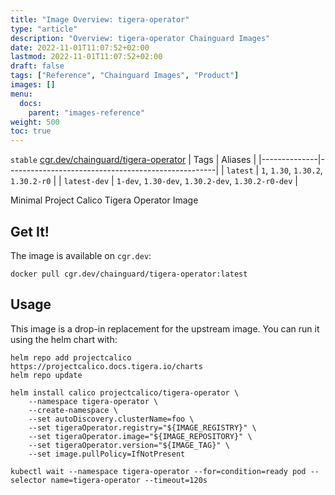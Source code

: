 ```yaml
---
title: "Image Overview: tigera-operator"
type: "article"
description: "Overview: tigera-operator Chainguard Images"
date: 2022-11-01T11:07:52+02:00
lastmod: 2022-11-01T11:07:52+02:00
draft: false
tags: ["Reference", "Chainguard Images", "Product"]
images: []
menu:
  docs:
    parent: "images-reference"
weight: 500
toc: true
---
```


`stable` [cgr.dev/chainguard/tigera-operator](https://github.com/chainguard-images/images/tree/main/images/tigera-operator)
| Tags         | Aliases                                            |
|--------------|----------------------------------------------------|
| `latest`     | `1`, `1.30`, `1.30.2`, `1.30.2-r0`                 |
| `latest-dev` | `1-dev`, `1.30-dev`, `1.30.2-dev`, `1.30.2-r0-dev` |



Minimal Project Calico Tigera Operator Image

## Get It!

The image is available on `cgr.dev`:

```
docker pull cgr.dev/chainguard/tigera-operator:latest
```

## Usage

This image is a drop-in replacement for the upstream image.
You can run it using the helm chart with:

```shell
helm repo add projectcalico https://projectcalico.docs.tigera.io/charts
helm repo update

helm install calico projectcalico/tigera-operator \
    --namespace tigera-operator \
    --create-namespace \
    --set autoDiscovery.clusterName=foo \
    --set tigeraOperator.registry="${IMAGE_REGISTRY}" \
    --set tigeraOperator.image="${IMAGE_REPOSITORY}" \
    --set tigeraOperator.version="${IMAGE_TAG}" \
    --set image.pullPolicy=IfNotPresent

kubectl wait --namespace tigera-operator --for=condition=ready pod --selector name=tigera-operator --timeout=120s
```

